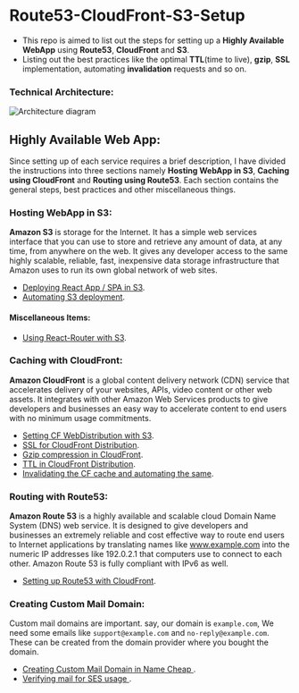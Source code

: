 # Route53-CloudFront-S3-Setup
- This repo is aimed to list out the steps for setting up a **Highly Available WebApp** using **Route53**, **CloudFront** and **S3**.
- Listing out the best practices like the optimal **TTL**(time to live), **gzip**, **SSL** implementation, automating **invalidation** requests and so on.

### Technical Architecture:
![Architecture diagram](https://raw.githubusercontent.com/lakshmantgld/route53-CloudFront-S3-Setup/master/readmeFiles/architecture.png)

## Highly Available Web App:
Since setting up of each service requires a brief description, I have divided the instructions into three sections namely **Hosting WebApp in S3**, **Caching using CloudFront** and **Routing using Route53**. Each section contains the general steps, best practices and other miscellaneous things.

### Hosting WebApp in S3:
**Amazon S3** is storage for the Internet. It has a simple web services interface that you can use to store and retrieve any amount of data, at any time, from anywhere on the web. It gives any developer access to the same highly scalable, reliable, fast, inexpensive data storage infrastructure that Amazon uses to run its own global network of web sites.

- [Deploying React App / SPA in S3](https://github.com/lakshmantgld/route53-CloudFront-S3-Setup/blob/master/readmeFiles/s3Setup.md).
- [Automating S3 deployment](https://github.com/lakshmantgld/route53-CloudFront-S3-Setup/blob/master/readmeFiles/s3Automation.md).

#### Miscellaneous Items:

- [Using React-Router with S3](https://github.com/lakshmantgld/route53-CloudFront-S3-Setup/blob/master/readmeFiles/reactRouterWithS3.md).

### Caching with CloudFront:
**Amazon CloudFront** is a global content delivery network (CDN) service that accelerates delivery of your websites, APIs, video content or other web assets. It integrates with other Amazon Web Services products to give developers and businesses an easy way to accelerate content to end users with no minimum usage commitments.

- [Setting CF WebDistribution with S3](https://github.com/lakshmantgld/route53-CloudFront-S3-Setup/blob/master/readmeFiles/cfWebDistribution.md).
- [SSL for CloudFront Distribution](https://github.com/lakshmantgld/route53-CloudFront-S3-Setup/blob/master/readmeFiles/SSLForCF.md).
- [Gzip compression in CloudFront](https://github.com/lakshmantgld/route53-CloudFront-S3-Setup/blob/master/readmeFiles/gzipInCF.md).
- [TTL in CloudFront Distribution](https://github.com/lakshmantgld/route53-CloudFront-S3-Setup/blob/master/readmeFiles/ttlInCF.md).
- [Invalidating the CF cache and automating the same](https://github.com/lakshmantgld/route53-CloudFront-S3-Setup/blob/master/readmeFiles/invalidateInCF.md).

### Routing with Route53:
**Amazon Route 53** is a highly available and scalable cloud Domain Name System (DNS) web service. It is designed to give developers and businesses an extremely reliable and cost effective way to route end users to Internet applications by translating names like www.example.com into the numeric IP addresses like 192.0.2.1 that computers use to connect to each other. Amazon Route 53 is fully compliant with IPv6 as well.

- [Setting up Route53 with CloudFront](https://github.com/lakshmantgld/route53-CloudFront-S3-Setup/blob/master/readmeFiles/route53Setup.md).

### Creating Custom Mail Domain:
Custom mail domains are important. say, our domain is `example.com`, We need some emails like `support@example.com` and `no-reply@example.com`. These can be created from the domain provider where you bought the domain.

- [Creating Custom Mail Domain in Name Cheap ](https://github.com/lakshmantgld/route53-CloudFront-S3-Setup/blob/master/readmeFiles/customMailDomain.md).
- [Verifying mail for SES usage ](https://github.com/lakshmantgld/route53-CloudFront-S3-Setup/blob/master/readmeFiles/sesMailVerification.md).
